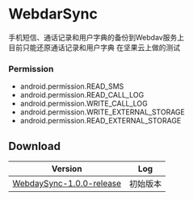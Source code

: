 # WebdarSync
手机短信、通话记录和用户字典的备份到Webdav服务上<br/>
目前只能还原通话记录和用户字典
在坚果云上做的测试

### Permission
* android.permission.READ_SMS
* android.permission.READ_CALL_LOG
* android.permission.WRITE_CALL_LOG
* android.permission.WRITE_EXTERNAL_STORAGE
* android.permission.READ_EXTERNAL_STORAGE

## Download
Version | Log
--- | ---
[WebdaySync-1.0.0-release](app/release/WebdavSync-1.0.0-release.apk?raw=true) | 初始版本